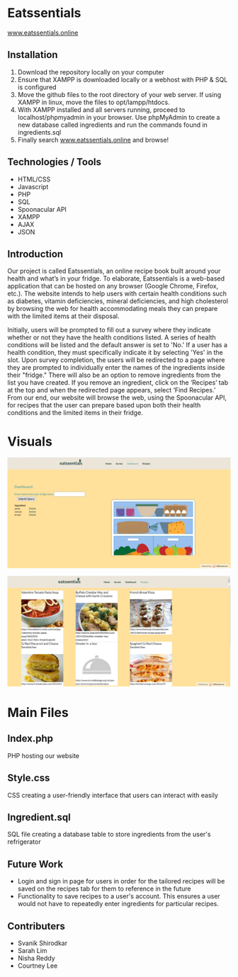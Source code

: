 # Eatssentials
www.eatssentials.online

## Installation 
1. Download the repository locally on your computer
2. Ensure that XAMPP is downloaded locally or a webhost with PHP & SQL is configured
3. Move the github files to the root directory of your web server. If using XAMPP in linux, move the files to opt/lampp/htdocs.
4. With XAMPP installed and all servers running, proceed to localhost/phpmyadmin in your browser. Use phpMyAdmin to create a new database called ingredients and run the commands found in ingredients.sql
5. Finally search www.eatssentials.online and browse!


## Technologies / Tools
* HTML/CSS
* Javascript
* PHP
* SQL
* Spoonacular API
* XAMPP
* AJAX
* JSON

## Introduction
Our project is called Eatssentials, an online recipe book built around your health and what’s in your fridge. To elaborate, Eatssentials is a web-based application that can be hosted on any browser (Google Chrome, Firefox, etc.). The website intends to help users with certain health conditions such as diabetes, vitamin deficiencies, mineral deficiencies, and high cholesterol by browsing the web for health accommodating meals they can prepare with the limited items at their disposal. 

Initially, users will be prompted to fill out a survey where they indicate whether or not they have the health conditions listed. A series of health conditions will be listed and the default answer is set to 'No.' If a user has a health condition, they must specifically indicate it by selecting 'Yes' in the slot. Upon survey completion, the users will be redirected to a page where they are prompted to individually enter the names of the ingredients inside their "fridge." There will also be an option to remove ingredients from the list you have created. If you remove an ingredient, click on the ‘Recipes’ tab at the top and when the redirected page appears, select ‘Find Recipes.’ From our end, our website will browse the web, using the Spoonacular API, for recipes that the user can prepare based upon both their health conditions and the limited items in their fridge.

# Visuals 
![Dashboard](https://raw.githubusercontent.com/courtneylee1321/eatssentials/master/dashboard.png)

![Recipes](https://raw.githubusercontent.com/courtneylee1321/eatssentials/master/recipes.JPG)
# Main Files 
## Index.php 
PHP hosting our website 

## Style.css 
CSS creating a user-friendly interface that users can interact with easily

## Ingredient.sql
SQL file creating a database table to store ingredients from the user's refrigerator


## Future Work 
* Login and sign in page for users in order for the tailored recipes will be saved on the recipes tab for them to reference in the future
* Functionality to save recipes to a user's account. This ensures a user would not have to repeatedly enter ingredients for particular recipes.

## Contributers
* Svanik Shirodkar
* Sarah Lim
* Nisha Reddy
* Courtney Lee
